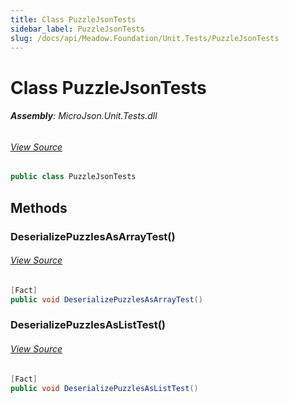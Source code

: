 ```yaml
---
title: Class PuzzleJsonTests
sidebar_label: PuzzleJsonTests
slug: /docs/api/Meadow.Foundation/Unit.Tests/PuzzleJsonTests
---
```

# Class PuzzleJsonTests


###### **Assembly**: MicroJson.Unit.Tests.dll
###### [View Source](https://github.com/WildernessLabs/Meadow.Foundation.git/blob/develop/Source/Meadow.Foundation.Libraries_and_Frameworks/Serialization.MicroJson/Tests/MicroJson.Unit.Tests/PuzzleJsonTests.cs#L7)
```csharp title="Declaration"
public class PuzzleJsonTests
```
## Methods
### DeserializePuzzlesAsArrayTest()

###### [View Source](https://github.com/WildernessLabs/Meadow.Foundation.git/blob/develop/Source/Meadow.Foundation.Libraries_and_Frameworks/Serialization.MicroJson/Tests/MicroJson.Unit.Tests/PuzzleJsonTests.cs#L9)
```csharp title="Declaration"
[Fact]
public void DeserializePuzzlesAsArrayTest()
```
### DeserializePuzzlesAsListTest()

###### [View Source](https://github.com/WildernessLabs/Meadow.Foundation.git/blob/develop/Source/Meadow.Foundation.Libraries_and_Frameworks/Serialization.MicroJson/Tests/MicroJson.Unit.Tests/PuzzleJsonTests.cs#L30)
```csharp title="Declaration"
[Fact]
public void DeserializePuzzlesAsListTest()
```

